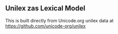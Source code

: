 Unilex zas Lexical Model
----------------------

This is built directly from Unicode.org unilex data at
https://github.com/unicode-org/unilex
